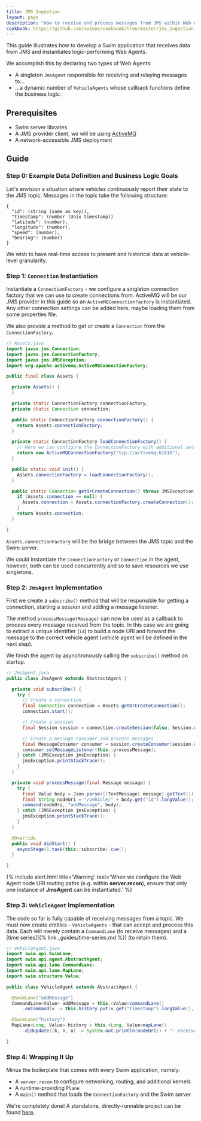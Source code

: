 ```yaml
---
title: JMS Ingestion
layout: page
description: "How to receive and process messages from JMS within Web Agents"
cookbook: https://github.com/swimos/cookbook/tree/master/jms_ingestion
---
```


This guide illustrates how to develop a Swim application that receives data from JMS and instantiates logic-performing Web Agents.

We accomplish this by declaring two types of Web Agents:

- A singleton `JmsAgent` responsible for receiving and relaying messages to...
- ...a dynamic number of `VehicleAgents` whose callback functions define the business logic.

## Prerequisites

- Swim server libraries
- A JMS provider client, we will be using [ActiveMQ](https://mvnrepository.com/artifact/org.apache.activemq/activemq-all)
- A network-accessible JMS deployment

## Guide

### Step 0: Example Data Definition and Business Logic Goals

Let's envision a situation where vehicles continuously report their state to the JMS topic.
Messages in the topic take the following structure:

```
{
  "id": (string (same as key)),
  "timestamp": (number (Unix timestamp))
  "latitude": (number),
  "longitude": (number),
  "speed": (number),
  "bearing": (number)
}
```

We wish to have real-time access to present and historical data at vehicle-level granularity.

### Step 1: `Connection` Instantiation

Instantiate a `ConnectionFactory` - we configure a singleton connection factory that we can use to create connections from.
ActiveMQ will be our JMS provider in this guide so an `ActiveMQConnectionFactory` is instantiated.
Any other connection settings can be added here, maybe loading them from some properties file.

We also provide a method to get or create a `Connection` from the `ConnectionFactory`.

```java
// Assets.java
import javax.jms.Connection;
import javax.jms.ConnectionFactory;
import javax.jms.JMSException;
import org.apache.activemq.ActiveMQConnectionFactory;

public final class Assets {

  private Assets() {
  }

  private static ConnectionFactory connectionFactory;
  private static Connection connection;

  public static ConnectionFactory connectionFactory() {
    return Assets.connectionFactory;
  }

  private static ConnectionFactory loadConnectionFactory() {
    // Here we can configure the ConnectionFactory with additional settings - perhaps loaded from a properties file
    return new ActiveMQConnectionFactory("tcp://activemq:61616");
  }

  public static void init() {
    Assets.connectionFactory = loadConnectionFactory();
  }

  public static Connection getOrCreateConnection() throws JMSException {
    if (Assets.connection == null) {
      Assets.connection = Assets.connectionFactory.createConnection();
    }
    return Assets.connection;
  }

}

```

`Assets.connectionFactory` will be the bridge between the JMS topic and the Swim server.

We could instantiate the `ConnectionFactory` or `Connection` in the agent, however, both can be used concurrently and so to save resources we use singletons.

### Step 2: `JmsAgent` Implementation

First we create a `subscribe()` method that will be responsible for getting a connection, starting a session and adding a message listener.

The method `processMessage(Message)` can now be used as a callback to process every message received from the topic.
In this case we are going to extract a unique identifier (`id`) to build a node URI and forward the message to the correct vehicle agent (vehicle agent will be defined in the next step).

We finish the agent by asynchronously calling the `subscribe()` method on startup.

```java
// JmsAgent.java
public class JmsAgent extends AbstractAgent {

  private void subscribe() {
    try {
      // Create a connection
      final Connection connection = Assets.getOrCreateConnection();
      connection.start();

      // Create a session
      final Session session = connection.createSession(false, Session.AUTO_ACKNOWLEDGE);

      // Create a message consumer and process messages
      final MessageConsumer consumer = session.createConsumer(session.createTopic("myTopic"));
      consumer.setMessageListener(this::processMessage);
    } catch (JMSException jmsException) {
      jmsException.printStackTrace();
    }
  }

  private void processMessage(final Message message) {
    try {
      final Value body = Json.parse(((TextMessage) message).getText());
      final String nodeUri = "/vehicle/" + body.get("id").longValue();
      command(nodeUri, "addMessage", body);
    } catch (JMSException jmsException) {
      jmsException.printStackTrace();
    }
  }

  @Override
  public void didStart() {
    asyncStage().task(this::subscribe).cue();
  }

}
```

{% include alert.html title='Warning' text='When we configure the Web Agent node URI routing paths (e.g. within <strong>server.recon</strong>), ensure that only one instance of <strong>JmsAgent</strong> can be instantiated.' %}

### Step 3: `VehicleAgent` Implementation

The code so far is fully capable of receiving messages from a topic.
We must now create entities - `VehicleAgents` - that can accept and process this data.
Each will merely contain a `CommandLane` (to receive messages) and a [time series]({% link _guides/time-series.md %}) (to retain them).

```java
// VehicleAgent.java
import swim.api.SwimLane;
import swim.api.agent.AbstractAgent;
import swim.api.lane.CommandLane;
import swim.api.lane.MapLane;
import swim.structure.Value;

public class VehicleAgent extends AbstractAgent {

  @SwimLane("addMessage")
  CommandLane<Value> addMessage = this.<Value>commandLane()
      .onCommand(v -> this.history.put(v.get("timestamp").longValue(), v));

  @SwimLane("history")
  MapLane<Long, Value> history = this.<Long, Value>mapLane()
      .didUpdate((k, n, o) -> System.out.println(nodeUri() + ": received " + n));

}

```

### Step 4: Wrapping It Up

Minus the boilerplate that comes with every Swim application, namely:

- A `server.recon` to configure networking, routing, and additional kernels
- A runtime-providing `Plane`
- A `main()` method that loads the `ConnectionFactory` and the Swim server

We're completely done! A standalone, directly-runnable project can be found [here](https://github.com/swimos/cookbook/tree/master/jms_ingestion).
